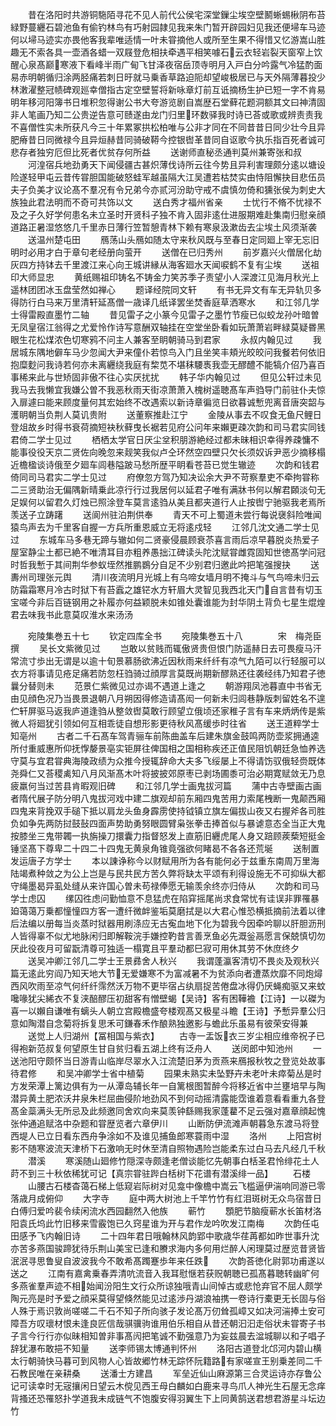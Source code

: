 <!-- { "loadSidebar": true } -->
　　昔在洛阳时共游铜駞陌寻花不见人前代公侯宅深堂鏁尘埃空壁鬭蜥蜴楸阴布苔緑野蔓纒石碧池鱼有偷钓林鸟有巧射园隷见我来朱门暂开辟园妇见我还便埽车马迹何以埽马迹实亦畏他客我辈唯适情一叶未甞摘他人或所至生果不得惜又忆游嵩山胜趣无不索各具一壶酒各蜡一双屐登危相扶牵遇平相笑噱石云衣轻岩裂天窗窄上饮醒心泉髙巅寒液下看峰半雨广甸飞甘泽夜宿岳顶寺明月入戸白分吟露气冷猛酌面易赤明朝循归涂两胫痛若刺日旴就马乗香草路迫阨却望峻极居已与天外隔薄暮投少林潄濯整冠帻碑观廵幸僧指古定空壁誓将新咏章灯前互诋摘杨生护已短一字不肯易明年移河阳簿书日堆积忽得谢公书大夸游览剧自嵩歴石堂藓花题洞额其文曰神清固非人笔画乃知二公贵逆告意可赜遂由龙门归里环数驿我时诗已荅或歌或辨责责我不喜僧性实未所获凡今三十年累冢拱松柏唯与公非才同在不同昔昔日同少壮今且异肥瘠昔日同微禄今且异烜赫昔同骑破鞯今控银辔革昔同自讴歌今执乐指百死者诚可悲存者独穷厄但比死者优贫存何所益
　　送谢师直秘丞通判莫州兼寄张和叔
　　河湟宿兵地劲勇天下闻侵疆古甚炽薄伐诗所云往今势且异利害理颇分逺以塘设险遂轻甲屯云昔传甞胆国能破怒蛙军越虽隔大江吴遭若枯焚实由恃阻懈抉目悲伍员夫子负美才议论髙不羣况有令兄弟今亦贰河汾助守戒不虞慎勿倚和獯张侯为刺史大族独此君法明而不奇可共饰以文
　　送白秀才福州省亲
　　士忧行不脩不忧禄不及之子久好学何患名未立圣时开贤科子独不肯入固非逺仕进服期难赴集南归慰亲顔道路正暑湿悠悠几千里赤日薄行笠暂憩青林下赖有寒泉汲漱齿去尘埃土风须渐袭
　　送温州楚屯田
　　鴈荡山头鴈如随太守来秋风既与至春日定同廻上宰无忘旧明时必用才白于章句老经册向萤开
　　送僧在已归秀州
　　前岁嘉兴火僧居化劫灰四方持钵去千里渡江来心向王城讲縁从海客廻水天闻唳鹤不复有尘埃
　　送祖印大师显忠
　　黄纸赐祖印铸名不铸金力笑苏季子责望小人深渡江见海月秋光上遥林团团冰玉盘莹然如禅心
　　题译经院同文轩
　　有书无异文有车无异轨贝多得防行白马来万里清轩延髙僧一歳译几纸译罢坐焚香庭草洒寒水
　　和江邻几学士得雷殿直墨竹二轴
　　昔见雷子之小篆今见雷子之墨竹节瘦已似蛟龙孙叶暗曽无凤皇宿江翁得之尤爱怜作诗写意酬双轴挂在空堂坐卧看如玩萧萧岩畔緑莫疑昬黑眼生花松煤浓色切寒鸦不问主人兼客至眀朝骑马到君家
　　永叔内翰见过
　　我居城东隅地僻车马少忽闻大尹来僮仆若惊鸟入门且坐笑丰頬光皎皎问我餐若何依旧抱糜麨问我诗若何亦未离纒绕我庭有棃苋不堪秣騕褭我壶无醪醴不能犒介佋乃喜百事稀来此与世矫固非傲不往心实厌扰扰
　　韩子华内翰见过
　　但见公轩过未见我马去我懒宜我嫌公曽不我恶秋雨天街凉萧萧入槐树遥聴髙车声驺导门前驻仆夫惊入扉遽曰能来顾度量何其宏始终不改遇索以新诗章徧览日欲暮诚慙兜离音唐突韶与濩眀朝当负荆人莫讥贵附
　　送董察推赴江宁
　　金陵从事去不叹食无鱼尺鲤日登俎故乡时得书衰荷摘短袂秋藓曳长裾若见府公问年来嬾更疎次韵和司马君实同钱君倚二学士见过
　　栖栖太学官日厌尘坌积朋游絶经过都未昧相识幸得养疎慵不能事役役天京二贤佐向晚忽来觌笑我似卢仝环然空四壁只欠长须奴诉尹恶少摘移榻近檐楹谈诗俄至夕廻车闾巷隘跛马愁所歴平眀看苍苔已觉生辙迹
　　次韵和钱君倚同司马君实二学士见过
　　府僚忽方驾乃知决讼余大尹不苛察羣吏不牵拘甞称二三贤助治无偏隅新晴乗此凉行行过我居何以延君子唯有满牀书何以解君頥淡句无足娱何以留君久灯烛已照涂登车莫言逺驺从美且都夹道行人止按辔宁驰驱我老焉所羡送子立踌躇
　　送阆州驻泊荆供奉
　　青天不可上蜀道未尝行每说襃斜险唯闻猿鸟声去为千里客自握一方兵所重恩威立无将逺戍轻
　　江邻几沈文通二学士见过
　　东城车马多巷无蹄与辙如何二贤豪侵晨顾衰苶喜言雨后凉早暮脱炎热爱子屋室静尘土都已絶不唯清耳目亦粗养愚拙江碑读头陀沈赋甞雌霓固知世徳髙学问冠时哲我慙于其间荆华参蚁垤然推鹏鷃分自足不少别君归邀此吟把笔强搜抉
　　送夀州司理张元舆
　　清川夜流明月光城上有乌啼女墙月明不掩斗与气鸟啼未归云防霜霜寒月冷古时狱下有苔蠧之雄铓水方轩眉大灵智见我西北天门自言昔有切玉宝嗟今非后百链钢用之补履亦何益颖脱未如锥处囊谁能为封华阴土背负七星生焜煌君去味我书此意莫叹淮水来汤汤



　　宛陵集巻五十七
　　钦定四库全书
　　宛陵集巻五十八　　　　宋　梅尧臣　撰
　　吴长文紫微见过
　　岂敢以贫贱而辄傲贤贵但恨门防遥赫日去可畏瘦马汗常流寸歩出无谓是以逾十旬景慕肠欲沸近因秋雨来纤纤有凉气九陌可以行轻服可以衣方将事请见疮足痛若防忽枉驺骑过顔厚言莫既尚期新醪熟还往袭经纬乃知君子徳曩分替则未
　　范景仁紫微见过亦谒不遇道上逢之
　　朝游翔凤池暮直中书省无由见顔色况乃当畏景退朝八月朔因得修造请髙闳一何新未归闾巷静版刺留姓名不遑伫轩屏驱马返我庐道逢驺从整敛辔莫敢行顾望立俄顷还家稚子言有车来炳炳传是紫微人将廻犹引领如何互相乖徒自想形影更待秋风髙缓歩时往省
　　送王道粹学士知亳州
　　古者二千石髙车驾青骊车前陈曲盖车后建朱旗金鼓鸣两防壶浆拥通逵所付重威惠所仰抚惸嫠景亳实钜屏往俾国相之国相称疾还正值民阻饥朝廷急恤养选守莫与宜君甞典海陵政绩为众推今授辄辞命大夫多飞绥屡上不得请饬驭俄轻赍既体尧舜仁又荅稷禼知八月风渐髙木叶将披披郊原枣已剥场圃黍可治必期寛赋敛无乃息疲羸何当过苦县肯暇观旧碑
　　和江邻几学士画鬼拔河篇
　　蒲中古寺壁画古画者隋代展子防分明八鬼拔河戏中建二旗观却前东厢四鬼苦用力索尾栧断一鬼颠西厢四鬼来背挽双手磓下抵以肩龙头鱼身霹雳使持钺镇立旗左偏拔山夜又右握斧各司胜负如争先两防挝鼓鼔四面声势助勇努眼圆臂枭张拳击捧首似与暴谑意态全当正大鬼按膝坐三鬼带韣一执旃操刀擐囊力指督怒发上直筋旧纒虎尾人身又踣顾蒺蔾短挺金锤坚髙下尊卑二十四二十四鬼无黄泉角锥竟强欲何睹曷不各各还荒埏
　　送制置发运唐子方学士
　　本以諌诤称今以财赋用所为各有能何必于兹重东南周万里海陆竭煮种敛之为公上岂是与民共民方苦久弊将缺太平颂有利得设施无不可抑纵大都守绳墨曷异虱处缝从来许国心曽未苟禄俸愿无输羡余终亦归侍从
　　次韵和司马学士虑囚
　　缧囚徃虑问勤恤意不息猛虎在陷穽摇尾尚求食常忧有诖误非罪罹暴廹蔼蔼万乗都憧憧四方客一遭纤微衅鉴垢莫磨拭是以大君心惟恐横抵摘前法着以律后法编以册每当炎蒸时狱器用刷涤应无古寃血地下化为碧我今因牵吟聊以肝胆沥刑人皆得辜不似尤地脉闲归即解鞍浣手嫌控靮昔言善烹鱼必先溉釡鬲愿言保兢慎切勿厌此役夜月可留翫清尊可独适一榻寛且平羣动都巳寂可用休其劳不休庶终夕
　　送吴冲卿江邻几二学士王景彞舍人秋兴
　　我谓蓬瀛客清切不畏炎及观秋兴篇无逺此穷阎乃知天地大节无爱嫌寒不为富减暑不为贫添向者遭蒸炊靡不同炮燖西风吹雨至凉气何纤纤霈然沃万物不更毕宿占纨扇捉苦倦盘冰得仍厌蝇痴驱又来蚊嚵喙犹尖絺衣不复浃醅醪压初甜客有憎壁蝎【吴诗】客有困鞾襜【江诗】一以磔为喜一以嬾自谦唯有螭头人朝立宫殿檐盛夸楼观髙又极星斗瞻【王诗】予慙异羣公归意如陶潜自念菊将拆复思禾可鎌春禾作酿熟独邀影与蟾此乐虽易有彼荣安得兼
　　送觉上人归湖州【冨相国与紫衣】
　　古寺一盂饭衣三岁尘相应维帝祝子已得袍新范叔复何望原生甘自贫归看五湖上终有泛舟人
　　送闵郎中知池州
　　一送池阳守颇怀当日游青山临岸尽翠水入江流楚旧茅为贡燕来鴈报秋牧之登览处故事待君修
　　和吴冲卿学士省中植菊
　　园果未熟实未坠野卉未老叶未瘁菊丛是时方发荣潭上篱边俱有为一从潭岛辅长年一自篱根图暂醉今将移近省中兰壅培早与陶潜异黄土肥浓沃井泉朱栏屈曲侵阶地劲风不到何动摇清露能霑谁着意看看重九各登髙金蘂满头无所忌及此频邀同舍欢向来莫羡钟繇赐我家蓬藋不足云强对嘉章顔起愧张仲通追赋洛中杂题和甞歴览者六章伊川
　　山断防伊流滩声朝暮急东渡马将登西堤人已立日看东西舟争涂如不及谁见捕鱼郎寒蓑雨中湿
　　洛州
　　上阳宫树影不随寒波流天津桥下石激响无时休至清自照物遇险岂能柔东过白马去凡经几千秋
　　潜溪
　　寒溪随山廻修竹隠深寺颇逢老僧谈能忆先朝事白栝圣君怜绯花土人莳不到三十秋依稀犹可记【真宗甞驻跸白栝树下花谱有潜溪绯一品】
　　石楼
　　山腰古石楼杳蔼石梯上低窥岩际树对见龛中像檐中嵩云飞槛逼伊湍响同游已零落歳月成俯仰
　　大字寺
　　庭中两大树池上千竿竹竹有红泪斑树无众鸟宿昔日白傅归爱吟裴令续闲流水西园翻然入他族
　　蕲竹
　　顋肥节脑瘦蕲水长笛材洛阳袁氏坞此竹旧移来雪霰饱已久窍星谁为开与君作龙吟吹发江南梅
　　次韵任屯田感予飞内翰旧诗
　　二十四年君日哦翰林风韵郢中歌歳华荏苒都如昨世事升沈亦苦多燕国骏蹄犹待乐荆山美宝已逢和賸求海内多何用烂醉人闲理莫过歴览昔贤皆泯泯寻思鲁叟自波波我今不敢希髙躅蹇歩年来任跌
　　次韵荅徳化尉郭功甫遂以送之
　　江南有嘉禽乗春弄清吭流音入我耳慰惬若获贶朝聴已孤髙暮聴转幽旷何多燕雀羣声迹不相始闻汾阳生文行众所谅独哦青山间悼古或悲怆弃官不屈人颇学陶元亮是时予爱之顔采莫得望倏然能见过逺渉丹湖浪袖携一卷诗行橐更无长固与俗人殊于焉识敦尚嗟嗟二千石不知子所向骇子发论髙万仞耸孤嶂又如决河湍捧土安可障吾方叹瓌材恨未逢良匠信哉骐骥驹谁用伯乐相自从昔还朝汩汩走俗状未甞寄子书子言今行行亦似昧相知曽非事髙闶把笔诚不勤强意乃为妄兹晨去湓城聊以和子唱子辞犹瀑布敢挹不知量
　　送李师锡太博通判怀州
　　洛阳古道登北邙河内碧山横太行朝骑快马暮可到风物人心皆故郷竹林无踪怀阮籍路有家嗟宣王别乗差同二千石教民唯在亲耕桑
　　送潘士方建昌
　　军垒近仙山麻源第三合灵运诗亦存鲁公记可读幸时无宼攘闲日望云木傥见西王母白麟如白鹿来寻鸟爪人神光生石屋无念痒背搔还恐罹怒扑学道我未成链气不饱腹安得羽翼生下上同黄鹄送君想君游星斗坛边竹
